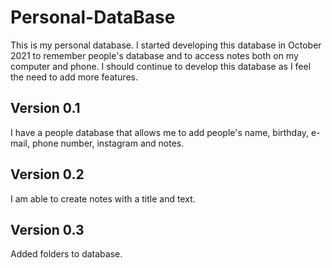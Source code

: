 # Personal-DataBase

This is my personal database.
I started developing this database in October 2021 to remember people's database and to access notes both on my computer and phone.
I should continue to develop this database as I feel the need to add more features.

## Version 0.1

I have a people database that allows me to add people's name, birthday, e-mail, phone number, instagram and notes.

## Version 0.2

I am able to create notes with a title and text.

## Version 0.3

Added folders to database.

